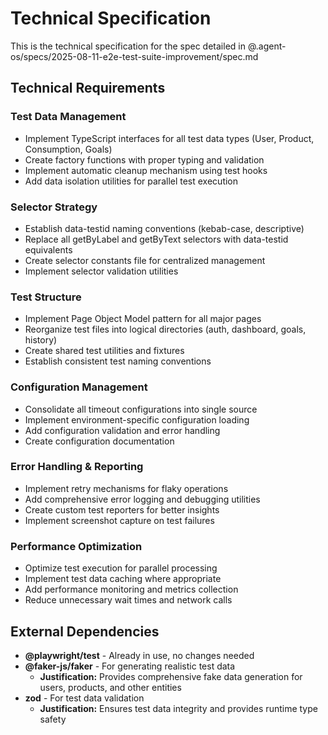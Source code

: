 # Technical Specification

This is the technical specification for the spec detailed in @.agent-os/specs/2025-08-11-e2e-test-suite-improvement/spec.md

## Technical Requirements

### Test Data Management

- Implement TypeScript interfaces for all test data types (User, Product, Consumption, Goals)
- Create factory functions with proper typing and validation
- Implement automatic cleanup mechanism using test hooks
- Add data isolation utilities for parallel test execution

### Selector Strategy

- Establish data-testid naming conventions (kebab-case, descriptive)
- Replace all getByLabel and getByText selectors with data-testid equivalents
- Create selector constants file for centralized management
- Implement selector validation utilities

### Test Structure

- Implement Page Object Model pattern for all major pages
- Reorganize test files into logical directories (auth, dashboard, goals, history)
- Create shared test utilities and fixtures
- Establish consistent test naming conventions

### Configuration Management

- Consolidate all timeout configurations into single source
- Implement environment-specific configuration loading
- Add configuration validation and error handling
- Create configuration documentation

### Error Handling & Reporting

- Implement retry mechanisms for flaky operations
- Add comprehensive error logging and debugging utilities
- Create custom test reporters for better insights
- Implement screenshot capture on test failures

### Performance Optimization

- Optimize test execution for parallel processing
- Implement test data caching where appropriate
- Add performance monitoring and metrics collection
- Reduce unnecessary wait times and network calls

## External Dependencies

- **@playwright/test** - Already in use, no changes needed
- **@faker-js/faker** - For generating realistic test data
  - **Justification:** Provides comprehensive fake data generation for users, products, and other entities
- **zod** - For test data validation
  - **Justification:** Ensures test data integrity and provides runtime type safety
